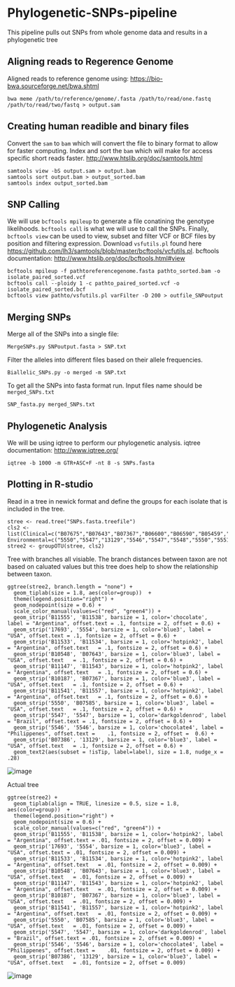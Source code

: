 # Phylogenetic-SNPs-pipeline
This pipeline pulls out SNPs from whole genome data and results in a phylogenetic tree
## Aligning reads to Regerence Genome
Aligned reads to reference genome using: https://bio-bwa.sourceforge.net/bwa.shtml
```
bwa meme /path/to/reference/genome/.fasta /path/to/read/one.fastq /path/to/read/two/fastq > output.sam
```
## Creating human readible and binary files
Convert the `sam` to `bam` which will convert the file to binary format to allow for faster computing. Index and sort the `bam` which will make for access specific short reads faster. http://www.htslib.org/doc/samtools.html
```
samtools view -bS output.sam > output.bam
samtools sort output.bam > output_sorted.bam
samtools index output_sorted.bam
```
## SNP Calling
We will use `bcftools mpileup` to generate a file conatining the genotype likelihoods. `bcftools call` is what we will use to call the SNPs. Finally, `bcftools view` can be used to view, subset and filter VCF or BCF files by position and filtering expression. 
Download `vsfutils.pl` found here https://github.com/lh3/samtools/blob/master/bcftools/vcfutils.pl. bcftools documentation: http://www.htslib.org/doc/bcftools.html#view
```
bcftools mpileup -f pathtoreferencegenome.fasta pathto_sorted.bam -o isolate_paired_sorted.vcf
bcftools call --ploidy 1 -c pathto_paired_sorted.vcf -o isolate_paired_sorted.bcf
bcftools view pathto/vsfutils.pl varFilter -D 200 > outfile_SNPoutput
```
## Merging SNPs
Merge all of the SNPs into a single file:
```
MergeSNPs.py SNPoutput.fasta > SNP.txt
```
Filter the alleles into different files based on their allele frequencies. 
```
Biallelic_SNPs.py -o merged -m SNP.txt
```
To get all the SNPs into fasta format run. Input files name should be `merged_SNPs.txt`
```
SNP_fasta.py merged_SNPs.txt
```
## Phylogenetic Analysis
We will be using iqtree to perform our phylogenetic analysis. iqtree documentation: http://www.iqtree.org/
```
iqtree -b 1000 -m GTR+ASC+F -nt 8 -s SNPs.fasta
```
## Plotting in R-studio
Read in a tree in newick format and define the groups for each isolate that is included in the tree.
```
stree <- read.tree("SNPs.fasta.treefile")
cls2 <- list(Clinical=c("B07675","B07643","B07367","B06600","B06590","B05459","B07675","B07643","B07585","B07386","B10187","B08956","B11541","B11543","B11546","B11547","B11535","B11538","B11539","B11540","B11553","B11550","B11554","B10881","B10548","B11523","B11147","B11529","B11526","B11532","B11531","B11534","B11533","B11552","B11551","B11557","B11556","B11555"), Environmental=c("5550","5547","13129","5546","5547","5548","5550","5551","5552","5553","5554","5558","17693","B11549"))
stree2 <- groupOTU(stree, cls2)
```
Tree with branches all visiable. The branch distances between taxon are not based on caluated values but this tree does help to show the relationship between taxon.
```
ggtree(stree2, branch.length = "none") + 
  geom_tiplab(size = 1.8, aes(color=group))  +  
  theme(legend.position="right") + 
  geom_nodepoint(size = 0.6) + 
  scale_color_manual(values=c("red", "green4")) + 
  geom_strip('B11555', 'B11538', barsize = 1, color='chocolate',     label = "Argentina", offset.text = .1, fontsize = 2, offset = 0.6) + 
  geom_strip('17693', '5554', barsize = 1, color='blue3', label = "USA", offset.text = .1, fontsize = 2, offset = 0.6) + 
  geom_strip('B11533', 'B11534', barsize = 1, color='hotpink2', label = "Argentina", offset.text   = .1, fontsize = 2, offset = 0.6) +
  geom_strip('B10548', 'B07643', barsize = 1, color='blue3', label = "USA", offset.text   = .1, fontsize = 2, offset = 0.6) +
  geom_strip('B11147', 'B11543', barsize = 1, color='hotpink2', label = "Argentina", offset.text   = .1, fontsize = 2, offset = 0.6) +
  geom_strip('B10187', 'B07367', barsize = 1, color='blue3', label = "USA", offset.text   = .1, fontsize = 2, offset = 0.6) +
  geom_strip('B11541', 'B11557', barsize = 1, color='hotpink2', label = "Argentina", offset.text   = .1, fontsize = 2, offset = 0.6) +
  geom_strip('5550', 'B07585', barsize = 1, color='blue3', label = "USA", offset.text   = .1, fontsize = 2, offset = 0.6) +
  geom_strip('5547', '5547', barsize = 1, color='darkgoldenrod', label = "Brazil", offset.text = .1, fontsize = 2, offset = 0.6) +      
  geom_strip('5546', '5546', barsize = 1, color='chocolate4', label = "Philippenes", offset.text =    .1, fontsize = 2, offset =  0.6) +
  geom_strip('B07386', '13129', barsize = 1, color='blue3', label = "USA", offset.text   = .1, fontsize = 2, offset = 0.6) + 
  geom_text2(aes(subset = !isTip, label=label), size = 1.8, nudge_x = .28)
```
![image](https://user-images.githubusercontent.com/111078377/207306066-d2b51718-1632-42dd-93d1-5e997bfc3484.png)

Actual tree
```
ggtree(stree2) + 
  geom_tiplab(align = TRUE, linesize = 0.5, size = 1.8, aes(color=group))  + 
  theme(legend.position="right") + 
  geom_nodepoint(size = 0.6) + 
  scale_color_manual(values=c("red", "green4")) + 
  geom_strip('B11555', 'B11538', barsize = 1, color='hotpink2', label = "Argentina", offset.text = .01, fontsize = 2, offset = 0.009) + 
  geom_strip('17693', '5554', barsize = 1, color='blue3', label = "USA", offset.text = .01, fontsize = 2, offset = 0.009) + 
  geom_strip('B11533', 'B11534', barsize = 1, color='hotpink2', label = "Argentina", offset.text   = .01, fontsize = 2, offset = 0.009) +
  geom_strip('B10548', 'B07643', barsize = 1, color='blue3', label = "USA", offset.text   = .01, fontsize = 2, offset = 0.009) +
  geom_strip('B11147', 'B11543', barsize = 1, color='hotpink2', label = "Argentina", offset.text   = .01, fontsize = 2, offset = 0.009) +
  geom_strip('B10187', 'B07367', barsize = 1, color='blue3', label = "USA", offset.text   = .01, fontsize = 2, offset = 0.009) +
  geom_strip('B11541', 'B11557', barsize = 1, color='hotpink2', label = "Argentina", offset.text   = .01, fontsize = 2, offset = 0.009) +
  geom_strip('5550', 'B07585', barsize = 1, color='blue3', label = "USA", offset.text   = .01, fontsize = 2, offset = 0.009) +
  geom_strip('5547', '5547', barsize = 1, color='darkgoldenrod', label = "Brazil", offset.text = .01, fontsize = 2, offset = 0.009) +      
  geom_strip('5546', '5546', barsize = 1, color='chocolate4', label = "Philippenes", offset.text =    .01, fontsize = 2, offset = 0.009) +
  geom_strip('B07386', '13129', barsize = 1, color='blue3', label = "USA", offset.text   = .01, fontsize = 2, offset = 0.009)
```
![image](https://user-images.githubusercontent.com/111078377/207306252-dcec9103-f77e-4030-9a9c-56a1296964c2.png)




